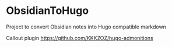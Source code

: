 # ObsidianToHugo
Project to convert Obsidian notes into Hugo compatible markdown

Callout plugin
https://github.com/KKKZOZ/hugo-admonitions
